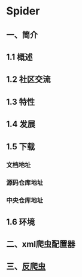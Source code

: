 
# Spider
## 一、简介
## 1.1 概述
## 1.2 社区交流
## 1.3 特性
## 1.4 发展
## 1.5 下载
### 文档地址
### 源码仓库地址
### 中央仓库地址
## 1.6 环境
## 二、xml爬虫配置器
## 三、[反爬虫](https://github.com/zcdzcdzcd/pages/md/againstSpider.md) 